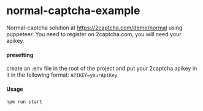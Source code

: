 # normal-captcha-example
Normal-captcha solution at https://2captcha.com/demo/normal using puppeteer. You need to register on 2captcha.com, you will need your apikey.

#### presetting
create an .env file in the root of the project and put your 2captcha apikey in it in the following format:
`APIKEY=yourApiKey`

#### Usage
`npm run start`
